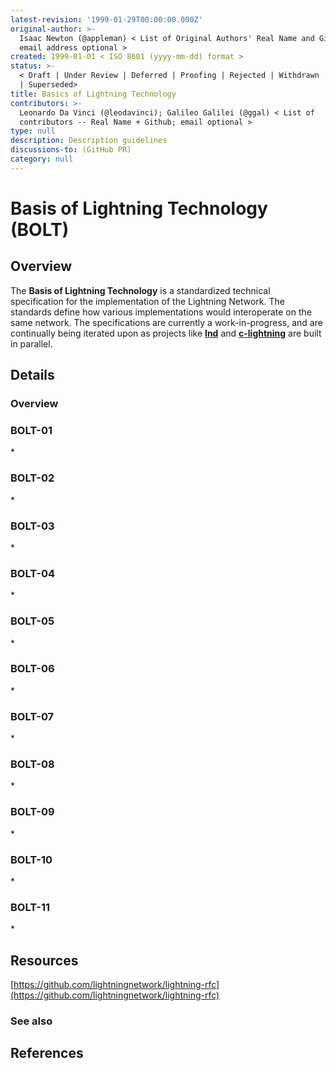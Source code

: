 ```yaml
---
latest-revision: '1999-01-29T00:00:00.000Z'
original-author: >-
  Isaac Newton (@appleman) < List of Original Authors' Real Name and Github;
  email address optional >
created: 1999-01-01 < ISO 8601 (yyyy-mm-dd) format >
status: >-
  < Draft | Under Review | Deferred | Proofing | Rejected | Withdrawn | Accepted
  | Superseded>
title: Basics of Lightning Technology
contributors: >-
  Leonardo Da Vinci (@leodavinci); Galileo Galilei (@ggal) < List of
  contributors -- Real Name + Github; email optional >
type: null
description: Description guidelines
discussions-to: (GitHub PR)
category: null
---
```


# Basis of Lightning Technology \(BOLT\)

## Overview

The **Basis of Lightning Technology** is a standardized technical specification for the implementation of the Lightning Network. The standards define how various implementations would interoperate on the same network. The specifications are currently a work-in-progress, and are continually being iterated upon as projects like [**lnd**](../lightning-software/lnd/) and [**c-lightning**](../lightning-software/c-lightning.md) are built in parallel.

## Details

### Overview

### BOLT-01

\*

### BOLT-02

\*

### BOLT-03

\*

### BOLT-04

\*

### BOLT-05

\*

### BOLT-06

\*

### BOLT-07

\*

### BOLT-08

\*

### BOLT-09

\*

### BOLT-10

\*

### BOLT-11

\*

## Resources

[https://github.com/lightningnetwork/lightning-rfc](https://github.com/lightningnetwork/lightning-rfc)

### See also

## References

